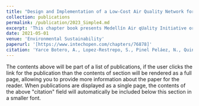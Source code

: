 ```yaml
---
title: "Design and Implementation of a Low-Cost Air Quality Network for the Aburra Valley Surrounding Mountains"
collection: publications
permalink: /publication/2023_Simple4.md
excerpt: 'This chapter book presents Medellín Air qUality Initiative or MAUI Project; it tells a brief story of this teamwork, their scientific and technological directions. The modeling work focuses on the ecosystems and human health impact due to the exposition of several pollutants transported from long-range places and deposited. For this objective, the WRF and LOTOS-EUROS were configurated and implemented over the región of interest previously updating some input conditions like land use and orography. By other side, a spinoff initiative named SimpleSpace was also born during this time, developing, through this instrumentation branch a very compact and modular low-cost sensor to deploy in new air quality networks over the study domain. For testing this instrument and find an alternative way to measure pollutants in the vertical layers, the Helicopter In-Situ Pollution Assessment Experiment HIPAE misión was developed to take data through the overflight of a helicopter over Medellín. From the data obtained from the Simple units and other experiments in the payload, a citogenotoxicity analysis quantify the cellular damage caused by the exposition of the pollutants.'
date: 2021-05-01
venue: 'Environmental Sustainability'
paperurl: '[https://www.intechopen.com/chapters/76878]'
citation: 'Yarce Botero, A., Lopez-Restrepo, S., Pinel Peláez, N., Quintero, O. L., Segers, A., Heemink, A. W., Medellin Air Quality Initiative (MAUI)., Environmental Sustainability: Preparing for Tomorrow 18, 99 (2021).'
---
```


The contents above will be part of a list of publications, if the user clicks the link for the publication than the contents of section will be rendered as a full page, allowing you to provide more information about the paper for the reader. When publications are displayed as a single page, the contents of the above "citation" field will automatically be included below this section in a smaller font.


